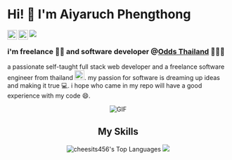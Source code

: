 # Hi! 👋 I'm Aiyaruch Phengthong 

<a href="https://www.instagram.com/aiyaruch"><img align="left" alt="Aiyaruch's Instagram" width="22px" src="https://raw.githubusercontent.com/hussainweb/hussainweb/main/icons/instagram.png" /></a>
<a href="https://web.facebook.com/AiyaruchAi/"><img align="left" alt="Aiyaruch's Facebook" width="22px" src="https://cdn.icon-icons.com/icons2/2108/PNG/512/facebook_icon_130940.png" /></a>
<img src="https://visitor-badge.glitch.me/badge?page_id=aiyaruch1320.aiyaruch1320" />

### i'm freelance 👦🏽 and software developer @<a href="https://www.facebook.com/Odde.Thailand">Odds Thailand</a>  🧑🏽‍💻
a passionate self-taught full stack web developer and a freelance software engineer from thailand <img src="https://user-images.githubusercontent.com/85955008/180252313-392767ea-055d-45ec-be2d-93439fba0cc5.png" width="22px" height="22px" />. my passion for software is dreaming up ideas and making it true 💻. i hope who came in my repo will have a good experience with my code 😄.

<div  align="center"><img alt="GIF" src="https://github.com/abhisheknaiidu/abhisheknaiidu/blob/master/code.gif?raw=true"/></div>

<h2 align="center">My Skills</h2>
<div align="center">
  <img src="https://cheesits456-readme-stats.vercel.app/api/top-langs?username=aiyaruch1320&layout=compact&card_width=275&hide=c,meson,makefile,python,m4" alt="cheesits456's Top Languages">     
  <img src="https://github-readme-stats.vercel.app/api?username=aiyaruch1320&show_icons=true&theme=radical" />
</div>

